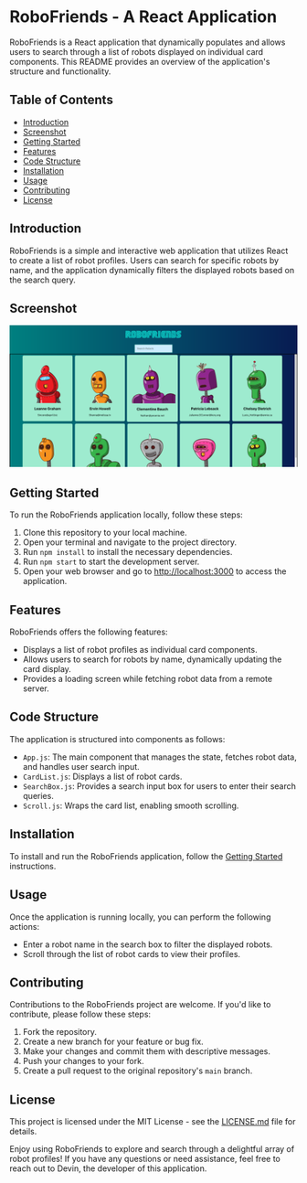 # RoboFriends - A React Application

RoboFriends is a React application that dynamically populates and allows users to search through a list of robots displayed on individual card components. This README provides an overview of the application's structure and functionality.

## Table of Contents
- [Introduction](#introduction)
- [Screenshot](#screenshot)
- [Getting Started](#getting-started)
- [Features](#features)
- [Code Structure](#code-structure)
- [Installation](#installation)
- [Usage](#usage)
- [Contributing](#contributing)
- [License](#license)

## Introduction
RoboFriends is a simple and interactive web application that utilizes React to create a list of robot profiles. Users can search for specific robots by name, and the application dynamically filters the displayed robots based on the search query.

## Screenshot
![Screenshot](./public/screenshot.png)

## Getting Started
To run the RoboFriends application locally, follow these steps:

1. Clone this repository to your local machine.
2. Open your terminal and navigate to the project directory.
3. Run `npm install` to install the necessary dependencies.
4. Run `npm start` to start the development server.
5. Open your web browser and go to [http://localhost:3000](http://localhost:3000) to access the application.

## Features
RoboFriends offers the following features:
- Displays a list of robot profiles as individual card components.
- Allows users to search for robots by name, dynamically updating the card display.
- Provides a loading screen while fetching robot data from a remote server.

## Code Structure
The application is structured into components as follows:
- `App.js`: The main component that manages the state, fetches robot data, and handles user search input.
- `CardList.js`: Displays a list of robot cards.
- `SearchBox.js`: Provides a search input box for users to enter their search queries.
- `Scroll.js`: Wraps the card list, enabling smooth scrolling.

## Installation
To install and run the RoboFriends application, follow the [Getting Started](#getting-started) instructions.

## Usage
Once the application is running locally, you can perform the following actions:
- Enter a robot name in the search box to filter the displayed robots.
- Scroll through the list of robot cards to view their profiles.

## Contributing
Contributions to the RoboFriends project are welcome. If you'd like to contribute, please follow these steps:
1. Fork the repository.
2. Create a new branch for your feature or bug fix.
3. Make your changes and commit them with descriptive messages.
4. Push your changes to your fork.
5. Create a pull request to the original repository's `main` branch.

## License
This project is licensed under the MIT License - see the [LICENSE.md](LICENSE.md) file for details.

Enjoy using RoboFriends to explore and search through a delightful array of robot profiles! If you have any questions or need assistance, feel free to reach out to Devin, the developer of this application.

